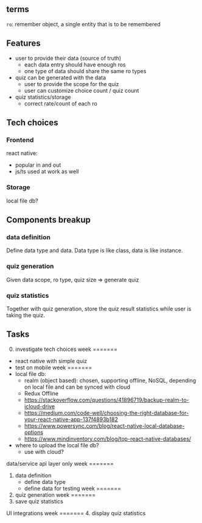 ## terms
`ro`: remember object, a single entity that is to be remembered

## Features
- user to provide their data (source of truth)
  - each data entry should have enough ros
  - one type of data should share the same ro types
- quiz can be generated with the data
  - user to provide the scope for the quiz
  - user can customize choice count / quiz count
- quiz statistics/storage
  - correct rate/count of each ro

## Tech choices

### Frontend
react native:
- popular in and out
- js/ts used at work as well

### Storage
local file db?

## Components breakup

### data definition
Define data type and data.
Data type is like class, data is like instance.

### quiz generation
Given data scope, ro type, quiz size => generate quiz

### quiz statistics
Together with quiz generation, store the quiz result statistics while user is taking the quiz.

## Tasks

0. investigate tech choices
week =======
- react native with simple quiz
- test on mobile
week =======
- local file db:
  - realm (object based): chosen, supporting offline, NoSQL, depending on local file and can be synced with cloud
  - Redux Offline
  - https://stackoverflow.com/questions/41896719/backup-realm-to-icloud-drive
  - https://medium.com/code-well/choosing-the-right-database-for-your-react-native-app-137f4893b182
  - https://www.powersync.com/blog/react-native-local-database-options
  - https://www.mindinventory.com/blog/top-react-native-databases/
- where to upload the local file db?
  - use with cloud?

data/service api layer only
week =======
1. data definition
    - define data type
    - define data for testing
week =======
2. quiz generation
week =======
3. save quiz statistics

UI integrations
week =======
4. display quiz statistics